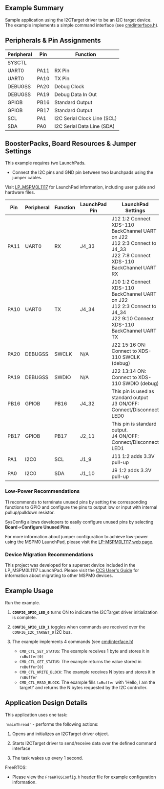 ## Example Summary

Sample application using the I2CTarget driver to be an I2C target device.
The example implements a simple command interface (see [cmdinterface.h]).

## Peripherals & Pin Assignments

| Peripheral | Pin | Function |
| --- | --- | --- |
| SYSCTL |  |  |
| UART0 | PA11 | RX Pin |
| UART0 | PA10 | TX Pin |
| DEBUGSS | PA20 | Debug Clock |
| DEBUGSS | PA19 | Debug Data In Out |
| GPIOB | PB16 | Standard Output |
| GPIOB | PB17 | Standard Output |
| SCL | PA1 | I2C Serial Clock Line (SCL) |
| SDA | PA0 | I2C Serial Data Line (SDA) |

## BoosterPacks, Board Resources & Jumper Settings

This example requires two LaunchPads.

* Connect the I2C pins and GND pin between two launchpads using the jumper cables.

Visit [LP_MSPM0L1117](https://www.ti.com/tool/LP-MSPM0L1117) for LaunchPad information, including user guide and hardware files.

| Pin | Peripheral | Function | LaunchPad Pin | LaunchPad Settings |
| --- | --- | --- | --- | --- |
| PA11 | UART0 | RX | J4_33 | J12 1:2 Connect XDS-110 BackChannel UART on J22<br>J12 2:3 Connect to J4_33<br>J22 7:8 Connect XDS-110 BackChannel UART RX |
| PA10 | UART0 | TX | J4_34 | J10 1:2 Connect XDS-110 BackChannel UART on J22<br>J12 2:3 Connect to J4_34<br>J22 9:10 Connect XDS-110 BackChannel UART TX |
| PA20 | DEBUGSS | SWCLK | N/A | J22 15:16 ON: Connect to XDS-110 SWCLK (debug) |
| PA19 | DEBUGSS | SWDIO | N/A | J22 13:14 ON: Connect to XDS-110 SWDIO (debug) |
| PB16 | GPIOB | PB16 | J4_32 | This pin is used as standard output<br>J3 ON/OFF: Connect/Disconnect LED0 |
| PB17 | GPIOB | PB17 | J2_11 | This pin is standard output.<br>J4 ON/OFF: Connect/Disconnect LED1 |
| PA1 | I2C0 | SCL | J1_9 | J11 1:2 adds 3.3V pull-up |
| PA0 | I2C0 | SDA | J1_10 | J9 1:2 adds 3.3V pull-up |

### Low-Power Recommendations
TI recommends to terminate unused pins by setting the corresponding functions to
GPIO and configure the pins to output low or input with internal
pullup/pulldown resistor.

SysConfig allows developers to easily configure unused pins by selecting **Board**→**Configure Unused Pins**.

For more information about jumper configuration to achieve low-power using the
MSPM0 LaunchPad, please visit the [LP-MSPM0L1117 web page](https://www.ti.com/tool/LP-MSPM0L1117).


### Device Migration Recommendations
This project was developed for a superset device included in the LP_MSPM0L1117 LaunchPad. Please
visit the [CCS User's Guide](https://software-dl.ti.com/msp430/esd/MSPM0-SDK/latest/docs/english/tools/ccs_ide_guide/doc_guide/doc_guide-srcs/ccs_ide_guide.html#non-sysconfig-compatible-project-migration)
for information about migrating to other MSPM0 devices.

## Example Usage

Run the example.

1. __`CONFIG_GPIO_LED_0`__ turns ON to indicate the I2CTarget driver initialization is complete.

2. __`CONFIG_GPIO_LED_1`__ toggles when commands are received over the `CONFIG_I2C_TARGET_0` I2C bus.

3. The example implements 4 commands (see [cmdinterface.h])
    * `CMD_CTL_SET_STATUS`: The example receives 1 byte and stores it in `rxBuffer[0]`
    * `CMD_CTL_GET_STATUS`: The example returns the value stored in `rxBuffer[0]`
    * `CMD_CTL_WRITE_BLOCK`: The example receives N bytes and stores it in `rxBuffer`
    * `CMD_CTL_READ_BLOCK`: The example fills `txBuffer` with 'Hello, I am the target!' and returns the N bytes
      requested by the I2C controller.

## Application Design Details

This application uses one task:

`'mainThread'` - performs the following actions:

1. Opens and initializes an I2CTarget driver object.

2. Starts I2CTarget driver to send/receive data over the defined command interface

3. The task wakes up every 1 second.

FreeRTOS:

* Please view the `FreeRTOSConfig.h` header file for example configuration
information.

[cmdinterface.h]: ./cmdinterface.h

